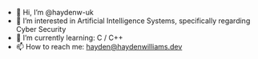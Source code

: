- 👋 Hi, I’m @haydenw-uk
- 👀 I’m interested in Artificial Intelligence Systems, specifically regarding Cyber Security
- 🌱 I’m currently learning: C / C++
- 📫 How to reach me: hayden@haydenwilliams.dev

<!---
haydenw-uk/haydenw-uk is a ✨ special ✨ repository because its `README.md` (this file) appears on your GitHub profile.
You can click the Preview link to take a look at your changes.
--->
